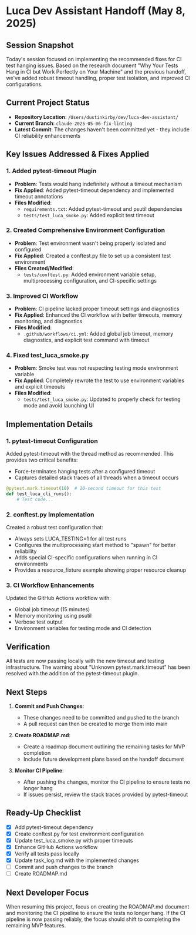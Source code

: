 # Luca Dev Assistant Handoff (May 8, 2025)

## Session Snapshot

Today's session focused on implementing the recommended fixes for CI test hanging issues. Based on the research document "Why Your Tests Hang in CI but Work Perfectly on Your Machine" and the previous handoff, we've added robust timeout handling, proper test isolation, and improved CI configurations.

## Current Project Status

- **Repository Location**: `/Users/dustinkirby/dev/luca-dev-assistant/`
- **Current Branch**: `claude-2025-05-06-fix-linting`
- **Latest Commit**: The changes haven't been committed yet - they include CI reliability enhancements

## Key Issues Addressed & Fixes Applied

### 1. Added pytest-timeout Plugin

- **Problem**: Tests would hang indefinitely without a timeout mechanism
- **Fix Applied**: Added pytest-timeout dependency and implemented timeout annotations
- **Files Modified**:
  - `requirements.txt`: Added pytest-timeout and psutil dependencies
  - `tests/test_luca_smoke.py`: Added explicit test timeout

### 2. Created Comprehensive Environment Configuration

- **Problem**: Test environment wasn't being properly isolated and configured
- **Fix Applied**: Created a conftest.py file to set up a consistent test environment
- **Files Created/Modified**:
  - `tests/conftest.py`: Added environment variable setup, multiprocessing configuration, and CI-specific settings

### 3. Improved CI Workflow

- **Problem**: CI pipeline lacked proper timeout settings and diagnostics
- **Fix Applied**: Enhanced the CI workflow with better timeouts, memory monitoring, and diagnostics
- **Files Modified**:
  - `.github/workflows/ci.yml`: Added global job timeout, memory diagnostics, and explicit test command with timeout

### 4. Fixed test_luca_smoke.py

- **Problem**: Smoke test was not respecting testing mode environment variable
- **Fix Applied**: Completely rewrote the test to use environment variables and explicit timeouts
- **Files Modified**:
  - `tests/test_luca_smoke.py`: Updated to properly check for testing mode and avoid launching UI

## Implementation Details

### 1. pytest-timeout Configuration

Added pytest-timeout with the thread method as recommended. This provides two critical benefits:

- Force-terminates hanging tests after a configured timeout
- Captures detailed stack traces of all threads when a timeout occurs

```python
@pytest.mark.timeout(10)  # 10-second timeout for this test
def test_luca_cli_runs():
    # Test code...
```

### 2. conftest.py Implementation

Created a robust test configuration that:

- Always sets LUCA_TESTING=1 for all test runs
- Configures the multiprocessing start method to "spawn" for better reliability
- Adds special CI-specific configurations when running in CI environments
- Provides a resource_fixture example showing proper resource cleanup

### 3. CI Workflow Enhancements

Updated the GitHub Actions workflow with:

- Global job timeout (15 minutes)
- Memory monitoring using psutil
- Verbose test output
- Environment variables for testing mode and CI detection

## Verification

All tests are now passing locally with the new timeout and testing infrastructure. The warning about "Unknown pytest.mark.timeout" has been resolved with the addition of the pytest-timeout plugin.

## Next Steps

1. **Commit and Push Changes**:
   - These changes need to be committed and pushed to the branch
   - A pull request can then be created to merge them into main

2. **Create ROADMAP.md**:
   - Create a roadmap document outlining the remaining tasks for MVP completion
   - Include future development plans based on the handoff document

3. **Monitor CI Pipeline**:
   - After pushing the changes, monitor the CI pipeline to ensure tests no longer hang
   - If issues persist, review the stack traces provided by pytest-timeout

## Ready-Up Checklist

- [x] Add pytest-timeout dependency
- [x] Create conftest.py for test environment configuration
- [x] Update test_luca_smoke.py with proper timeouts
- [x] Enhance GitHub Actions workflow
- [x] Verify all tests pass locally
- [x] Update task_log.md with the implemented changes
- [ ] Commit and push changes to the branch
- [ ] Create ROADMAP.md

## Next Developer Focus

When resuming this project, focus on creating the ROADMAP.md document and monitoring the CI pipeline to ensure the tests no longer hang. If the CI pipeline is now passing reliably, the focus should shift to completing the remaining MVP features.
